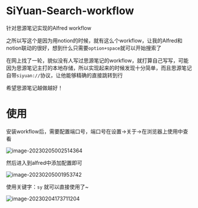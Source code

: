# SiYuan-Search-workflow
针对思源笔记实现的Alfred workflow

之所以写这个是因为用notion的时候，就有这么个workflow，让我的Alfred和notion联动的很好，想到什么只需要`option+space`就可以开始搜索了

在网上找了一轮，貌似没有人写过思源笔记的workflow，就打算自己写写，可能因为思源笔记主打的本地存储，所以实现起来的时候发现十分简单，而且思源笔记自带`siyuan://`协议，让他能够精确的直接跳转到行

希望思源笔记越做越好！

# 使用

安装workflow后，需要配置端口号，端口号在设置->关于->在浏览器上使用中查看

![image-20230205002514364](https://tuchuang.huamang.xyz/img/image-20230205002514364.png)

然后进入到alfred中添加配置即可

![image-20230205001953742](https://tuchuang.huamang.xyz/img/image-20230205001953742.png)

使用关键字：`sy` 就可以直接使用了~

![image-20230204173711204](https://tuchuang.huamang.xyz/img/image-20230204173711204.png)